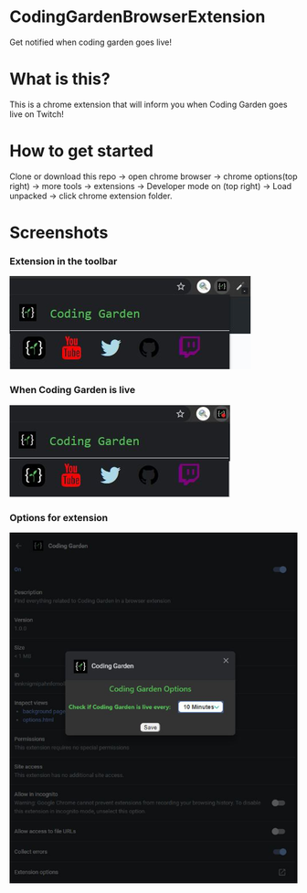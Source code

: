 # CodingGardenBrowserExtension
Get notified when coding garden goes live!

# What is this?
This is a chrome extension that will inform you when Coding Garden goes live on Twitch!

# How to get started
Clone or download this repo -> open chrome browser -> chrome options(top right) -> more tools -> extensions -> Developer mode on (top right) -> Load unpacked -> click chrome extension folder.

# Screenshots

### Extension in the toolbar

![Coding Garden Browser Extension](https://github.com/mylesrangel/CodingGardenBrowserExtension/blob/master/images/Screenshot%201.JPG)


### When Coding Garden is live

![alt text](https://github.com/mylesrangel/CodingGardenBrowserExtension/blob/master/images/screenshot2.JPG)


### Options for extension

![alt text](https://github.com/mylesrangel/CodingGardenBrowserExtension/blob/master/images/Screenshot%20options.JPG)
